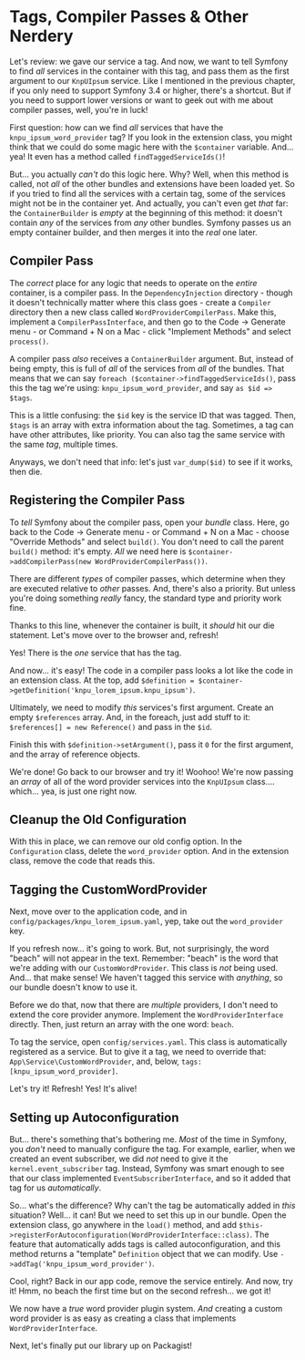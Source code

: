 # Tags, Compiler Passes & Other Nerdery

Let's review: we gave our service a tag. And now, we want to tell Symfony to
find *all* services in the container with this tag, and pass them as the first
argument to our `KnpUIpsum` service. Like I mentioned in the previous chapter, if
you only need to support Symfony 3.4 or higher, there's a shortcut. But if you
need to support lower versions or want to geek out with me about compiler passes,
well, you're in luck!

First question: how can we find *all* services that have the
`knpu_ipsum_word_provider`
tag? If you look in the extension class, you might think that we could do some
magic here with the `$container` variable. And... yea! It even has a method called
`findTaggedServiceIds()`!

But... you actually *can't* do this logic here. Why? Well, when this method is called,
not *all* of the other bundles and extensions have been loaded yet. So if you tried
to find all the services with a certain tag, some of the services might not be in
the container yet. And actually, you can't even get *that* far: the `ContainerBuilder`
is *empty* at the beginning of this method: it doesn't contain *any* of the services
from *any* other bundles. Symfony passes us an empty container builder, and then
merges it into the *real* one later.

## Compiler Pass

The *correct* place for any logic that needs to operate on the *entire* container,
is a compiler pass. In the `DependencyInjection` directory - though it doesn't
technically matter where this class goes - create a `Compiler` directory then a
new class called `WordProviderCompilerPass`. Make this, implement a
`CompilerPassInterface`, and then go to the Code -> Generate menu - or
Command + N on a Mac - click "Implement Methods" and select `process()`.

A compiler pass *also* receives a `ContainerBuilder` argument. But, instead of being
empty, this is full of *all* of the services from *all* of the bundles. That means
that we can say `foreach ($container->findTaggedServiceIds()`, pass this the
tag we're using: `knpu_ipsum_word_provider`, and say `as $id => $tags`.

This is a little confusing: the `$id` key is the service ID that was tagged. Then,
`$tags` is an array with extra information about the tag. Sometimes, a tag can
have other attributes, like priority. You can also tag the same service with the
same *tag*, multiple times.

Anyways, we don't need that info: let's just `var_dump($id)` to see if it works,
then die.

## Registering the Compiler Pass

To *tell* Symfony about the compiler pass, open your *bundle* class. Here, go back
to the Code -> Generate menu - or Command + N on a Mac - choose "Override Methods"
and select `build()`. You don't need to call the parent `build()` method: it's
empty. *All* we need here is `$container->addCompilerPass(new WordProviderCompilerPass())`.

There are different *types* of compiler passes, which determine when they are executed
relative to *other* passes. And, there's also a priority. But unless you're doing
something *really* fancy, the standard type and priority work fine.

Thanks to this line, whenever the container is built, it *should* hit our die statement.
Let's move over to the browser and, refresh!

Yes! There is the *one* service that has the tag.

And now... it's easy! The code in a compiler pass looks a lot like the code in an
extension class. At the top, add
`$definition = $container->getDefinition('knpu_lorem_ipsum.knpu_ipsum')`.

Ultimately, we need to modify *this* services's first argument. Create an empty
`$references` array. And, in the foreach, just add stuff to it:
`$references[] = new Reference()` and pass in the `$id`.

Finish this with `$definition->setArgument()`, pass it `0` for the first argument,
and the array of reference objects.

We're done! Go back to our browser and try it! Woohoo! We're now passing an *array*
of all of the word provider services into the `KnpUIpsum` class.... which... yea,
is just one right now.

## Cleanup the Old Configuration

With this in place, we can remove our old config option. In the `Configuration`
class, delete the `word_provider` option. And in the extension class, remove the
code that reads this.

## Tagging the CustomWordProvider

Next, move over to the application code, and in `config/packages/knpu_lorem_ipsum.yaml`,
yep, take out the `word_provider` key.

If you refresh now... it's going to work. But, not surprisingly, the word "beach"
will not appear in the text. Remember: "beach" is the word that we're adding with
our `CustomWordProvider`. This class is *not* being used. And... that make sense!
We haven't tagged this service with *anything*, so our bundle doesn't know to use
it.

Before we do that, now that there are *multiple* providers, I don't need to extend
the core provider anymore. Implement the `WordProviderInterface` directly. Then,
just return an array with the one word: `beach`.

To tag the service, open `config/services.yaml`. This class is automatically
registered as a service. But to give it a tag, we need to override that:
`App\Service\CustomWordProvider`, and, below, `tags: [knpu_ipsum_word_provider]`.

Let's try it! Refresh! Yes! It's alive!

## Setting up Autoconfiguration

But... there's something that's bothering me. *Most* of the time in Symfony, you
*don't* need to manually configure the tag. For example, earlier, when we created
an event subscriber, we did *not* need to give it the `kernel.event_subscriber` tag.
Instead, Symfony was smart enough to see that our class implemented
`EventSubscriberInterface`, and so it added that tag for us *automatically*.

So... what's the difference? Why can't the tag be automatically added in *this*
situation? Well... it can! But we need to set this up in our bundle. Open the extension
class, go anywhere in the `load()` method, and add
`$this->registerForAutoconfiguration(WordProviderInterface::class)`. The feature
that automatically adds tags is called autoconfiguration, and this method returns
a "template" `Definition` object that we can modify. Use
`->addTag('knpu_ipsum_word_provider')`.

Cool, right? Back in our app code, remove the service entirely. And now, try it!
Hmm, no beach the first time but on the second refresh... we got it!

We now have a *true* word provider plugin system. *And* creating a custom word provider
is as easy as creating a class that implements `WordProviderInterface`.

Next, let's finally put our library up on Packagist!
